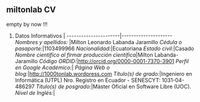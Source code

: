 ## miltonlab CV 
empty by now !!!

1. Datos Informativos | 
----------------------|---------------------
*Nombres y apellidos:* |Milton Leonardo Labanda Jaramillo
*Cédula o pasaporte:*|1103499966
*Nacionalidad:*|Ecuatoriana
*Estado civil:*|Casado
*Nombre científico al firmar producción científica*|Milton Labanda-Jaramillo
*Código ORDID:*|http://orcid.org/0000-0001-7370-3901
*Perfil en Google Académico:*|
*Página Web o blog:*|http://1000tonlab.wordpress.com
*Título(s) de grado:*|Ingeniero en Informática (UTPL) Nro. Registro en Ecuador - SENESCYT: 1031-04-486297
*Título(s) de posgrado:*|Máster Oficial en Software Libre (UOC).
*Nivel de Inglés:*|

